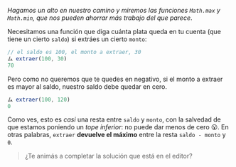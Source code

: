 _Hagamos un alto en nuestro camino y miremos las funciones `Math.max` y `Math.min`, que nos pueden ahorrar más trabajo del que parece_.

Necesitamos una función que diga cuánta plata queda en tu cuenta (que tiene un cierto `saldo`) si extráes un cierto `monto`: 

```javascript
// el saldo es 100, el monto a extraer, 30
ム extraer(100, 30) 
70
```

Pero como no queremos que te quedes en negativo, si el monto a extraer es mayor al saldo, nuestro saldo debe quedar en cero. 

```javascript
ム extraer(100, 120)
0
```

Como ves, esto es _casi_ una resta entre `saldo` y `monto`, con la salvedad de que estamos poniendo un _tope inferior_: no puede dar menos de cero :open_mouth:. En otras palabras, `extraer` **devuelve el máximo** entre la resta `saldo - monto`  y `0`. 

> ¿Te animás a completar la solución que está en el editor?
> 
